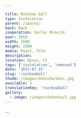 ```yaml
---

title: Rainbow ball
type: Instalation
parent: /spaces/
back: Back
cooperation: Vaclav Minarik
year: 2019
width: 2500
height: 2500
media: Paint, film
description: 
location: Opava, CZ
tags: ['instalation', 'removed']
date: '2012-07-15'
slug: 'rainbowball'
thumb: /images/duhovka/mini.jpg
available: 3
translationKey: 'rainbowball'
gallery:
  - image: /images/duhovka/1.jpg
---
```

...

